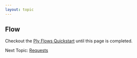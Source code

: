 ```yaml
---
layout: topic
---
```

## Flow
Checkout the [Ply Flows Quickstart](getting-started) until this page is completed.

Next Topic: [Requests](requests)